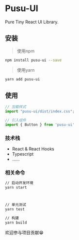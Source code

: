# Pusu-UI

Pure Tiny React UI Library.

## 安装

> 使用npm

~~~sh
npm install pusu-ui --save
~~~

> 使用yarn

~~~sh
yarn add pusu-ui
~~~

## 使用

```js
// 加载样式
import "pusu-ui/dist/index.css";

// 引入组件
import { Button } from 'pusu-ui'
```

### 技术栈
- React & React Hooks
- Typescript
- ……

### 相关命令

```sh
// 启动开发环境
yarn start 



// 单元测试
yarn test

// 构建
yarn build

```

欢迎参与项目贡献😁
